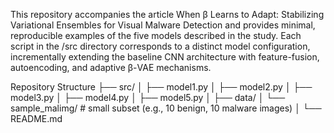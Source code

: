 This repository accompanies the article When β Learns to Adapt: Stabilizing Variational Ensembles for Visual Malware Detection
 and provides minimal, reproducible examples of the five models described in the study.
Each script in the /src directory corresponds to a distinct model configuration, incrementally extending the baseline CNN architecture with feature-fusion, autoencoding, and adaptive β-VAE mechanisms.

Repository Structure
├── src/
│   ├── model1.py
│   ├── model2.py
│   ├── model3.py
│   ├── model4.py
│   ├── model5.py
│
├── data/
│   └── sample_malimg/        # small subset (e.g., 10 benign, 10 malware images)
│
└── README.md
